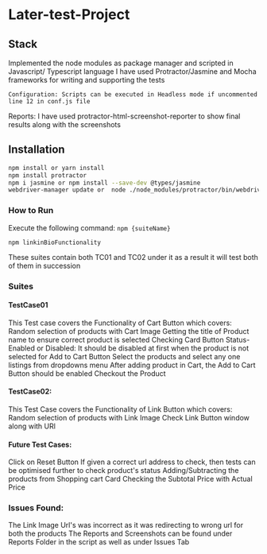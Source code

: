 # Later-test-Project

## Stack

Implemented the node modules as package manager and scripted in Javascript/ Typescript language
I have used Protractor/Jasmine and Mocha frameworks for writing and supporting the tests
```
Configuration: Scripts can be executed in Headless mode if uncommented line 12 in conf.js file
```
Reports:
I have used protractor-html-screenshot-reporter to show final results along with the screenshots

## Installation

```sh
npm install or yarn install
npm install protractor
npm i jasmine or npm install --save-dev @types/jasmine
webdriver-manager update or  node ./node_modules/protractor/bin/webdriver-manager update
```

### How to Run
Execute the following command: `npm {suiteName}`

```
npm linkinBioFunctionality
```

These suites contain both TC01 and TC02 under it as a result it will test both of them in succession


### Suites

#### TestCase01

This Test case covers the Functionality of Cart Button which covers:
Random selection of products with Cart Image 
Getting the title of Product name to ensure correct product is selected
Checking Card Button Status- Enabled or Disabled: 
It should be disabled at first when the product is not selected for Add to Cart Button
Select the products and select any one listings from dropdowns menu
After adding product in Cart, the Add to Cart Button should be enabled
Checkout the Product

#### TestCase02: 

This Test Case covers the Functionality of Link Button which covers:
Random selection of products with Link Image
Check Link Button window along with URl

#### Future Test Cases: 

Click on Reset Button
If given a correct url address to check, then tests can be optimised further to check product's status
Adding/Subtracting the products from Shopping cart Card
Checking the Subtotal Price with Actual Price

### Issues Found:

The Link Image Url's was incorrect as it was redirecting to wrong url for both the products
The Reports and Screenshots can be found under Reports Folder in the script as well as under Issues Tab
